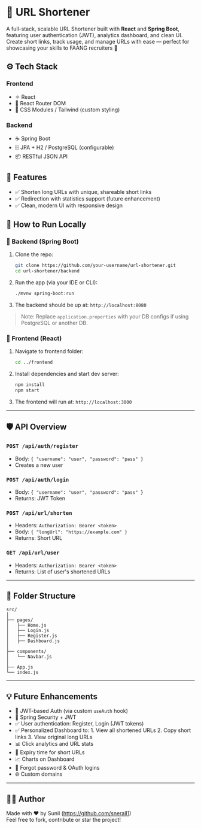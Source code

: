 # 🔗 URL Shortener

A full-stack, scalable URL Shortener built with **React** and **Spring Boot**, featuring user authentication (JWT), analytics dashboard, and clean UI. Create short links, track usage, and manage URLs with ease — perfect for showcasing your skills to FAANG recruiters 🚀

## ⚙️ Tech Stack

### Frontend
- ⚛️ React
- 🧭 React Router DOM
- 🎨 CSS Modules / Tailwind (custom styling)

### Backend
- ☕ Spring Boot
- 🗄️ JPA + H2 / PostgreSQL (configurable)
- 📦 RESTful JSON API

## 🧠 Features

- ✅ Shorten long URLs with unique, shareable short links
- ✅ Redirection with statistics support (future enhancement)
- ✅ Clean, modern UI with responsive design

## 🚀 How to Run Locally

### 🔧 Backend (Spring Boot)
1. Clone the repo:
   ```bash
   git clone https://github.com/your-username/url-shortener.git
   cd url-shortener/backend
   ```
2. Run the app (via your IDE or CLI):
   ```bash
   ./mvnw spring-boot:run
   ```
3. The backend should be up at: `http://localhost:8080`

> Note: Replace `application.properties` with your DB configs if using PostgreSQL or another DB.

### 🎨 Frontend (React)
1. Navigate to frontend folder:
   ```bash
   cd ../frontend
   ```
2. Install dependencies and start dev server:
   ```bash
   npm install
   npm start
   ```
3. The frontend will run at: `http://localhost:3000`

---

## 🛡️ API Overview

### `POST /api/auth/register`
- Body: `{ "username": "user", "password": "pass" }`
- Creates a new user

### `POST /api/auth/login`
- Body: `{ "username": "user", "password": "pass" }`
- Returns: JWT Token

### `POST /api/url/shorten`
- Headers: `Authorization: Bearer <token>`
- Body: `{ "longUrl": "https://example.com" }`
- Returns: Short URL

### `GET /api/url/user`
- Headers: `Authorization: Bearer <token>`
- Returns: List of user's shortened URLs

---

## 📁 Folder Structure

```
src/
│
├── pages/
│   ├── Home.js
│   ├── Login.js
│   ├── Register.js
│   ├── Dashboard.js
│
├── components/
│   └── Navbar.js
│
├── App.js
└── index.js
```

---

## 💡 Future Enhancements

- 🔐 JWT-based Auth (via custom `useAuth` hook)
- 🧰 Spring Security + JWT
- ✅ User authentication: Register, Login (JWT tokens)
- ✅ Personalized Dashboard to:
      1. View all shortened URLs
      2. Copy short links
      3. View original long URLs
- 📊 Click analytics and URL stats
- 📅 Expiry time for short URLs
- 📈 Charts on Dashboard
- 🔐 Forgot password & OAuth logins
- 🌐 Custom domains

---

## 🧑‍💻 Author

Made with ❤️ by Sunil (https://github.com/snerall1)  
Feel free to fork, contribute or star the project!
